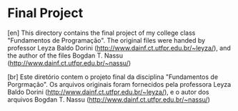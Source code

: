 # Final Project

[en]
This directory contains the final project of my college class "Fundamentos de Programação". The original files were handed by professor Leyza Baldo Dorini (http://www.dainf.ct.utfpr.edu.br/~leyza/), and the author of the files Bogdan T. Nassu (http://www.dainf.ct.utfpr.edu.br/~nassu/)

[br]
Este diretório contem o projeto final da disciplina "Fundamentos de Porgrmação". Os arquivos originais foram fornecidos pela professora Leyza Baldo Dorini (http://www.dainf.ct.utfpr.edu.br/~leyza/), e o autor dos arquivos Bogdan T. Nassu (http://www.dainf.ct.utfpr.edu.br/~nassu/)

